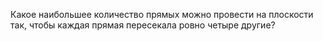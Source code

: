 Какое наибольшее количество прямых можно провести на плоскости так, чтобы каждая 
прямая пересекала ровно четыре другие?